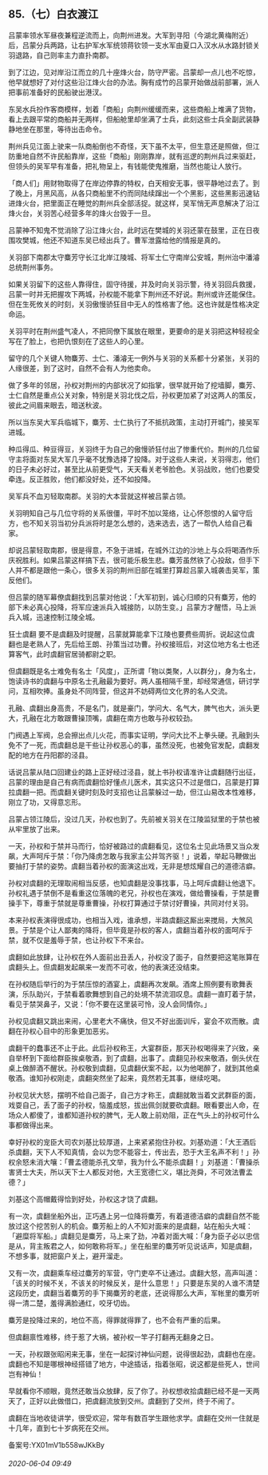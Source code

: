 ## 85.（七）白衣渡江
吕蒙率领水军昼夜兼程逆流而上，向荆州进发。大军到寻阳（今湖北黄梅附近）后，吕蒙分兵两路，让右护军水军统领蒋钦领一支水军由夏口入汉水从水路封锁关羽退路，自己则率主力直扑南郡。



到了江边，见对岸沿江而立的几十座烽火台，防守严密。吕蒙却一点儿也不吃惊，他早就想好了对付这些沿江烽火台的办法。胸有成竹的吕蒙开始做战前部署，派人把事前准备好的民船驶出港汊。



东吴水兵扮作客商模样，划着「商船」向荆州缓缓而来，这些商船上堆满了货物，看上去跟平常的商船并无两样，但船舱里却坐满了士兵，此刻这些士兵全副武装静静地坐在那里，等待出击命令。



荆州兵见江面上驶来一队商船倒也不奇怪，天下虽不太平，但生意还是照做，但江防重地自然不许民船靠岸，这些「商船」刚刚靠岸，就有巡逻的荆州兵过来驱赶，但领头的吴军早有准备，把礼物呈上，有钱能使鬼推磨，当然也能让人放行。



「商人们」用财物取得了在岸边停靠的特权，白天相安无事，很平静地过去了。到了晚上，月黑风高，从各只商船里不约而同陆续蹿出一个个黑影，这些黑影迅速钻进烽火台，把里面正在睡觉的荆州兵全部活捉。就这样，吴军悄无声息解决了沿江烽火台，关羽苦心经营多年的烽火台毁于一旦。



吕蒙神不知鬼不觉消除了沿江烽火台，此时远在樊城的关羽还蒙在鼓里，正在日夜围攻樊城，他还不知道东吴已经出兵了。曹军泄露给他的情报是真的。



关羽部下南郡太守麋芳守长江北岸江陵城、将军士仁守南岸公安城，荆州治中潘濬总统荆州事务。



如果关羽留下的这些人靠得住，固守待援，并及时向关羽示警，待关羽回兵救援，吕蒙一时并无把握攻下两城，孙权能不能拿下荆州还不好说。荆州或许还能保住。但在生死攸关的时刻，关羽傲慢骄狂目中无人的性格害了他。这也许就是性格决定命运。



关羽平时在荆州盛气凌人，不把同僚下属放在眼里，更要命的是关羽把这种轻视全写在了脸上，也把仇恨刻在了这些人的心里。



留守的几个关键人物麋芳、士仁、潘濬无一例外与关羽的关系都十分紧张，关羽的人缘很差，到了这时，自然不会有人为他卖命。



做了多年的邻居，孙权对荆州的内部状况了如指掌，很早就开始了挖墙脚，麋芳、士仁自然是重点公关对象，特别是关羽北伐之后，孙权更加紧了对这两人的策反，彼此之间眉来眼去，暗送秋波。



所以当东吴大军兵临城下，麋芳、士仁执行了不抵抗政策，主动打开城门，接吴军进城。



种瓜得瓜、种豆得豆，关羽终于为自己的傲慢骄狂付出了惨重代价。荆州的几位留守主将面对东吴大军几乎毫不犹豫选择了投降。对于这些人来说，关羽得志，他们的日子未必好过，甚至比从前更受气，天天看关老爷脸色。关羽战败，他们也要受牵连。反正胜败，他们都没好处，还不如投降。



吴军兵不血刃轻取南郡。关羽的大本营就这样被吕蒙占领。



关羽明知自己与几位守将的关系很僵，平时不加以笼络，让心怀怨恨的人留守后方，也不知关羽当初分兵派将时是怎么想的，选来选去，选了一帮仇人给自己看家。



却说吕蒙轻取南郡，很是得意，不急于进城，在城外江边的沙地上与众将喝酒作乐庆祝胜利。如果吕蒙这样搞下去，很可能乐极生悲。麋芳虽然铁了心投敌，但手下人并不都是跟他一条心，很多关羽的荆州旧部在城里打算趁吕蒙入城袭击吴军，策反他们。



但吕蒙的随军幕僚虞翻找到吕蒙对他说：「大军初到，诚心归顺的只有麋芳，他的部下未必真心投降，将军应速派兵入城接防，以防生变。」吕蒙方才醒悟，马上派兵入城，迅速控制江陵全城。



狂士虞翻
 要不是虞翻及时提醒，吕蒙就算能拿下江陵也要费些周折。说起这位虞翻也是老熟人了，先后给王朗、孙策当过功曹。孙权接班后，对这位地方名士也还算客气，此时虞翻官居骑都尉之职。



但虞翻既是名士难免有名士「风度」，正所谓「物以类聚，人以群分」，身为名士，饱读诗书的虞翻与中原名士孔融最为要好。两人虽相隔千里，却经常通信，研讨学问，互相吹捧。虽身处不同阵营，但这并不妨碍两位文化界的名人交流。



孔融、虞翻出身高贵，不是名门，就是豪门，学问大、名气大，脾气也大，派头更大，孔融在北方敢跟曹操顶嘴，虞翻在南方也敢与孙权较劲。



门阀遇上军阀，总会擦出点儿火花，而事实证明，学问大比不上拳头硬。孔融到头免不了一死，而虞翻总是干些让孙权恶心的事，虽然没死，也被免官发配，虞翻发配的地方在丹阳郡的泾县。



话说吕蒙从陆口回建业的路上正好经过泾县，就上书孙权请准许让虞翻随行出征，吕蒙的理由是自己有病而虞翻恰好懂点儿医术，其实这只不过是借口，吕蒙是打算拉虞翻一把。而虞翻关键时刻及时支招也让吕蒙躲过一劫，但江山易改本性难移，刚立了功，又得意忘形。



吕蒙占领江陵后，没过几天，孙权也到了。先前被关羽关在江陵监狱里的于禁也被从牢里放了出来。



一天，孙权和于禁并马而行，恰好被路过的虞翻看见，这位名士见此场景又当众发飙，大声呵斥于禁：「你乃降虏怎敢与我家主公并驾齐驱！」说着，举起马鞭做出要抽打于禁的姿势。虞翻当着孙权的面演这出戏，无非是想炫耀自己的道德洁癖。



孙权对虞翻的无理取闹相当反感，也知虞翻是没事找事，马上呵斥虞翻让他退下。孙权礼遇于禁倒不是看重这位落魄的老兄，孙权也在演戏，做给曹操看，于禁是曹操手下，尊重于禁就是尊重曹操，孙权打算通过于禁讨好曹操，共同对付关羽。



本来孙权表演得很成功，也相当入戏，谁承想，半路虞翻这厮出来搅局，大煞风景。于禁是个让人鄙夷的降将，但毕竟是孙权的客人，虞翻当着孙权的面呵斥于禁，就不仅是羞辱于禁，也让孙权下不来台。



虞翻如此放肆，让孙权在外人面前出丑丢人，孙权没了面子，自然要把这笔账算在虞翻头上。但虞翻发起飙来一发而不可收，他的表演还没结束。



在孙权随后举行的为于禁压惊的酒宴上，虞翻再次发飙。酒席上照例要有歌舞表演，乐队助兴，于禁看着歌舞想到自己的处境不禁流泪叹息。虞翻一直盯着于禁，看见于禁哭鼻子，又说：「你不要在这里装可怜，没人会同情你。」



孙权见虞翻又跳出来闹，心里老大不痛快，但又不好出面训斥，宴会不欢而散。虞翻在孙权心目中的形象更加恶劣。



虞翻干的蠢事还不止于此。此后孙权称王，大宴群臣，那天孙权喝得来了兴致，亲自举杯到下面给群臣挨桌敬酒，到了虞翻，出事了。虞翻见孙权来敬酒，倒头伏在桌上做醉酒不醒状。孙权敬到虞翻，见虞翻伏案不起，以为他喝醉了，就到其他桌敬酒。谁知孙权刚走，虞翻突然坐了起来，竟然若无其事，继续吃喝。



孙权见状大怒，摆明不给自己面子，自己方才称王，虞翻就敢当着文武群臣的面，戏耍自己，丢了面子的孙权，恼羞成怒，拔出佩剑就要砍虞翻。眼看要出人命，在场众人都傻了，谁都知道孙权的脾气，无人敢上前劝阻，正在气头上的孙权可什么事都做得出来。



幸好孙权的宠臣大司农刘基比较厚道，上来紧紧抱住孙权。刘基劝道：「大王酒后杀虞翻，天下人不知真情，会以为您不能容士，传出去，恐于大王名声不利！」孙权余怒未消大嚷：「曹孟德能杀孔文举，我为什么不能杀虞翻！」刘基道：「曹操杀害贤士大夫，所以天下士人都反对他，大王宽德仁义，堪比尧舜，不可效法曹孟德？」



刘基这个高帽戴得恰到好处，孙权这才饶了虞翻。



有一次，虞翻坐船外出，正巧遇上另一位降将麋芳，有着道德洁癖的虞翻自然不能放过这个挖苦别人的机会。麋芳船上的人不知对面来的是虞翻，站在船头大喊：「避糜将军船。」虞翻见是麋芳，马上来了劲，冲着对面大喊：「身为臣子必以忠信是从，背主叛君之人，如何敢称将军。」坐在船里的麋芳听见说话声，知是虞翻，不想多事，就把窗户关上，避开溜走。



又有一次，虞翻乘车经过麋芳的军营，守门吏卒不让通过。虞翻大怒，高声叫道：「该关的时候不关，不该关的时候反关，是什么意思！」只要是东吴的人谁不清楚这段历史，虞翻当着麋芳的手下揭麋芳的老底，还说得那么大声，军帐里的麋芳听得一清二楚，羞得满脸通红，咬牙切齿。



麋芳是投降过来的，地位不高，得罪就得罪了，也不会有严重的后果。



但虞翻禀性难移，终于惹了大祸，被孙权一竿子打翻再无翻身之日。



一天，孙权跟张昭闲来无事，坐在一起探讨神仙问题，说得很起劲，虞翻也在座。虞翻也不知是哪根神经搭错了地方，中途插话，指着张昭，说这都是些死人，世间岂有神仙！



早就看你不顺眼，竟然还敢当众放肆，反了你了。孙权想收拾虞翻已经不是一天两天了，正好以此做借口，把虞翻流放到交州。虞翻到了交州，终于不闹了。



虞翻在当地收徒讲学，很受欢迎，常年有数百学生跟他求学。虞翻在交州一住就是十几年，直到七十岁病死在交州。



备案号:YX01mV1b558wJKkBy


###### 2020-06-04 09:49
